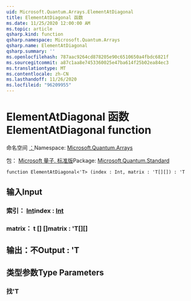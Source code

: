 ```yaml
---
uid: Microsoft.Quantum.Arrays.ElementAtDiagonal
title: ElementAtDiagonal 函数
ms.date: 11/25/2020 12:00:00 AM
ms.topic: article
qsharp.kind: function
qsharp.namespace: Microsoft.Quantum.Arrays
qsharp.name: ElementAtDiagonal
qsharp.summary: ''
ms.openlocfilehash: 787aac9264cd878205e90c6510650a4fbdc6821f
ms.sourcegitcommit: a87c1aa8e7453360025e47ba614f25b02ea84ec3
ms.translationtype: MT
ms.contentlocale: zh-CN
ms.lasthandoff: 11/26/2020
ms.locfileid: "96209955"
---
```

# <a name="elementatdiagonal-function"></a><span data-ttu-id="0e71d-102">ElementAtDiagonal 函数</span><span class="sxs-lookup"><span data-stu-id="0e71d-102">ElementAtDiagonal function</span></span>

<span data-ttu-id="0e71d-103">命名空间 [：](xref:Microsoft.Quantum.Arrays)</span><span class="sxs-lookup"><span data-stu-id="0e71d-103">Namespace: [Microsoft.Quantum.Arrays](xref:Microsoft.Quantum.Arrays)</span></span>

<span data-ttu-id="0e71d-104">包： [Microsoft 量子. 标准版](https://nuget.org/packages/Microsoft.Quantum.Standard)</span><span class="sxs-lookup"><span data-stu-id="0e71d-104">Package: [Microsoft.Quantum.Standard](https://nuget.org/packages/Microsoft.Quantum.Standard)</span></span>




```qsharp
function ElementAtDiagonal<'T> (index : Int, matrix : 'T[][]) : 'T
```


## <a name="input"></a><span data-ttu-id="0e71d-105">输入</span><span class="sxs-lookup"><span data-stu-id="0e71d-105">Input</span></span>

### <a name="index--int"></a><span data-ttu-id="0e71d-106">索引： [Int](xref:microsoft.quantum.lang-ref.int)</span><span class="sxs-lookup"><span data-stu-id="0e71d-106">index : [Int](xref:microsoft.quantum.lang-ref.int)</span></span>




### <a name="matrix--t"></a><span data-ttu-id="0e71d-107">matrix： t [] []</span><span class="sxs-lookup"><span data-stu-id="0e71d-107">matrix : 'T[][]</span></span>





## <a name="output--t"></a><span data-ttu-id="0e71d-108">输出：不</span><span class="sxs-lookup"><span data-stu-id="0e71d-108">Output : 'T</span></span>



## <a name="type-parameters"></a><span data-ttu-id="0e71d-109">类型参数</span><span class="sxs-lookup"><span data-stu-id="0e71d-109">Type Parameters</span></span>

### <a name="t"></a><span data-ttu-id="0e71d-110">找</span><span class="sxs-lookup"><span data-stu-id="0e71d-110">'T</span></span>

